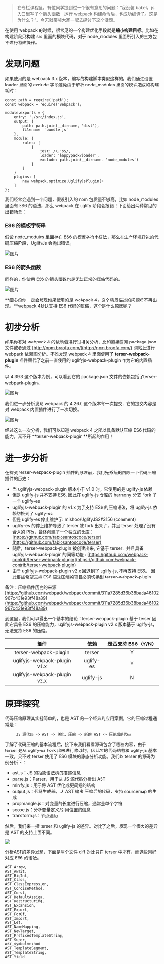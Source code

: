 >在专栏课程里，有位同学提到过一个很有意思的问题：“我没装 babel，js 入口里写了个箭头函数，运行 webpack 构建命令后，也成功编译了。这是为什么？”。今天就带领大家一起去探讨下这个话题。

在使用 webpack 的时候，很常见的一个构建优化手段就是**缩小构建目标**。比如在构建阶段只构建 src 里面的模块代码，对于 node_modules 里面所引入的三方包不进行构建操作。
# 发现问题
如果使用的是 webpack 3.x 版本，编写的构建脚本类似这样的，我们通过设置loader 里面的 exclude 字段避免由于解析 node_modules 里面的模块造成的构建耗时：
```
const path = require('path');
const webpack = require('webpack');

module.exports = {
    entry: './src/index.js',
    output: {
        path: path.join(__dirname, 'dist'),
        filename: 'bundle.js'
    },
    module: {
        rules: [
            {
                test: /\.js$/,
                loader: 'happypack/loader',
                exclude: path.join(__dirname, 'node_modules')
            }
        ]
    }
    plugins: [
        new webpack.optimize.UglifyJsPlugin()
    ]
};
```

我们经常会遇到一个问题，假设引入的 npm 包质量不够高，比如 node_modules 里面有 ES6 的语法，那么 webpack 在 uglify 阶段会报错！下面给出两种常见的出错场景：
### ES6 的模板字符串
假设 node_modules 里面存在 ES6 的模板字符串语法，那么在生产环境打包的代码压缩阶段，UglifyJs 会抛出错误。

![图片](https://uploader.shimo.im/f/ipZ9ySdmIQgWbHMK.png!thumbnail)

### ES6 的箭头函数
同样的，你使用 ES6 的箭头函数也是无法正常的压缩代码的。

![图片](https://uploader.shimo.im/f/lWM0NRzF1W8S6WAB.png!thumbnail)

**细心的你一定会发现如果使用的是 webpack 4，这个场景描述的问题将不再出现。**webpack 4默认支持 ES6 代码的压缩，这个是什么原因呢？
# 初步分析

如果你有对 webpack 4 的依赖包进行过相关分析，比如直接查阅 package.json 文件或者通过 [http://npm.broofa.com/](http://npm.broofa.com/) 网站上进行 webpack 依赖图分析。不难发现 webpack 4 里面使用了 **terser-webpack-plugin** 插件替代了之前一直使用的 uglifyjs-webpack-plugin 作为它的内置插件。

以 4.39.3 这个版本为例，可以看到它的 package.json 文件的依赖包括了terser-webpack-plugin。

![图片](https://uploader.shimo.im/f/wywfTkRZzRI0CWek.png!thumbnail)

我们进一步分析发现 webpack 的 4.26.0 这个版本有一次提交，它的提交内容是对 webpack 内置插件进行了一次切换。

![图片](https://uploader.shimo.im/f/Z6Wex3cCM2MGAHSZ.png!thumbnail)

经过这么一次分析，我们可以知道 webpack 4 之所以具备默认压缩 ES6 代码的能力，离不开 **terser-webpack-plugin **所起的作用！
# 进一步分析
在探究 terser-webpack-plugin 插件的原理前，我们先系统的回顾一下代码压缩插件的历史：
* 当 uglifyjs-webpack-plugin 版本小于 v1.0 时，它使用的是 uglify-js 依赖
* 但是 uglify-js 并不支持 ES6, 因此在 uglify-js 仓库的 harmony 分支 Fork 了一个 uglify-es
* uglifyjs-webpack-plugin 的 v1.x 为了支持 ES6 的压缩语法，将 uglify-js 依赖切换到了 uglify-es
* 但是 uglify-es 停止维护了: mishoo/UglifyJS2#3156 (comment) 
* uglify-es 的停止维护导致了 terser 被 fork 出来了，并且 terser 处理了没有合入的 PRs，最终创建了一个独立的仓库： [https://github.com/fabiosantoscode/terser](https://github.com/fabiosantoscode/terser) 
* 随后，terser-webpack-plugin 被创建出来, 它基于 terser，并且具备uglifyjs-webpack-plugin 的同等功能 : [https://github.com/webpack-contrib/terser-webpack-plugin](https://github.com/webpack-contrib/terser-webpack-plugin) 
* 由于 uglifyjs-webpack-plugin v2.x 回退到了 uglify-js, 不再支持 ES6。 因此那些希望支持 ES6 语法压缩的项目必须切换到 terser-webpack-plugin

备注：压缩插件历史的来源 [https://github.com/webpack/webpack/commit/311a7285d36b38bada46102967c431e93ff48a89](https://github.com/webpack/webpack/commit/311a7285d36b38bada46102967c431e93ff48a89)

到这里，我们可以得出一个基本的结论：terser-webpack-plugin 基于 terser 因此它具备 ES6 的压缩能力，uglifyjs-webpack-plugin v2.x 版本基于 uglify-js，无法支持 ES6 的压缩。

| 插件   | 依赖   | 是否支持 ES6（Y/N）   | 
|:----:|:----:|:----:|
| terser-webpack-plugin   | terser   | Y   | 
| uglifyjs-webpack-plugin v1.x   | uglify-es   | Y   | 
| uglifyjs-webpack-plugin v2.x   | uglify-js   | N   | 

# 原理探究
代码压缩原理其实挺简单的，也是 AST 的一个经典的应用案例。它的压缩过程通常是：
```
     JS 源代码 -> AST -> 美化、压缩 -> 新的 AST -> 压缩后的代码 
```

了解了代码压缩的基本流程后，接下来我们看看源码包含了哪些内容，由于 terser 是从 uglify-es Fork 出来进行修改的，因此它的代码结构和 uglify-js 基本一致，只不过 terser 使用了 ES6 模块的静态分析功能。我们以 terser 的源码为例分析下：
* ast.js：JS 的抽象语法树的描述信息
* parse.js：Parser，用于从 JS 源代码分析出 AST
* minify.js：用于将 AST 优化成更简短的结构
* output.js：代码生成器，从 AST 输出 压缩后的代码，支持 sourcemap 的生成
* propmangle.js：对变量的长度进行压缩，通常是单个字符
* scope.js：分析变量定义/引用位置的信息
* transform.js：节点遍历

然后，我们来一探 terser 和 uglify-js 的差异。对比了之后，发现一个很大的差异是 AST 的支持上面不同。

![](https://qpic.url.cn/feeds_pic/Q3auHgzwzM6DIiaHkSSib1STT4Z1Cu31OasGia8wiazxChK2sp4zj9twEA/)

分析AST的差异发现，下面是两个文件 diff 对比只在 terser 中才有，而这些刚好对应 ES6 的语法。
```
AST_Arrow,
AST_Await,
AST_BigInt,
AST_Class,
AST_ClassExpression,
AST_ConciseMethod,
AST_Const,
AST_DefaultAssign,
AST_Destructuring,
AST_Expansion,
AST_Export,
AST_ForOf,
AST_Import,
AST_Let,
AST_NameMapping,
AST_NewTarget,
AST_PrefixedTemplateString,
AST_Super,
AST_SymbolMethod,
AST_TemplateSegment,
AST_TemplateString,
AST_Yield
```

